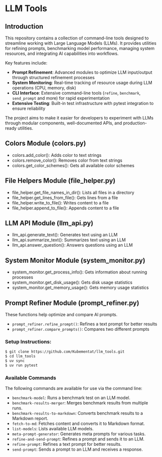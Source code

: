 # LLM Tools

## Introduction
This repository contains a collection of command-line tools designed to streamline working with Large Language Models (LLMs). It provides utilities for refining prompts, benchmarking model performance, managing system resources, and integrating AI capabilities into workflows.

Key features include:
- **Prompt Refinement**: Advanced modules to optimize LLM input/output through structured refinement processes
- **System Monitoring**: Real-time tracking of resource usage during LLM operations (CPU, memory, disk)
- **CLI Interface**: Extensive command-line tools (`refine`, `benchmark`, `send_prompt` and more) for rapid experimentation
- **Extensive Testing**: Built-in test infrastructure with pytest integration to ensure reliability

The project aims to make it easier for developers to experiment with LLMs through modular components, well-documented APIs, and production-ready utilities.

## Colors Module (colors.py)
- colors.add_color(): Adds color to text strings
- colors.remove_color(): Removes color from text strings
- colors.get_color_schemes(): Gets all available color schemes

## File Helpers Module (file_helper.py)
- file_helper.get_file_names_in_dir(): Lists all files in a directory
- file_helper.get_lines_from_file(): Gets lines from a file
- file_helper.write_to_file(): Writes content to a file
- file_helper.append_to_file(): Appends content to a file

## LLM API Module (llm_api.py)
- llm_api.generate_text(): Generates text using an LLM
- llm_api.summarize_text(): Summarizes text using an LLM
- llm_api.answer_question(): Answers questions using an LLM

## System Monitor Module (system_monitor.py)
- system_monitor.get_process_info(): Gets information about running processes
- system_monitor.get_disk_usage(): Gets disk usage statistics
- system_monitor.get_memory_usage(): Gets memory usage statistics

## Prompt Refiner Module (prompt_refiner.py)
These functions help optimize and compare AI prompts.
- `prompt_refiner.refine_prompt()`: Refines a text prompt for better results
- `prompt_refiner.compare_prompts()`: Compares two different prompts

### Setup Instructions:
```bash
$ git clone https://github.com/Kubementat/llm_tools.git
$ cd llm_tools
$ uv sync
$ uv run pytest
```

### Available Commands
The following commands are available for use via the command line:

- `benchmark-model`: Runs a benchmark test on an LLM model.
- `benchmark-results-merger`: Merges benchmark results from multiple runs.
- `benchmark-results-to-markdown`: Converts benchmark results to a Markdown report.
- `fetch-to-md`: Fetches content and converts it to Markdown format.
- `list-models`: Lists available LLM models.
- `meta-prompt-generator`: Generates meta prompts for various tasks.
- `refine-and-send-prompt`: Refines a prompt and sends it to an LLM.
- `refine-prompt`: Refines a text prompt for better results.
- `send-prompt`: Sends a prompt to an LLM and receives a response.

